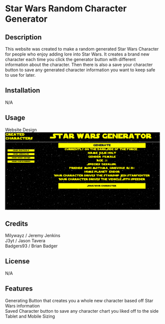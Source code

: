 # Star Wars Random Character Generator  

## Description

This website was created to make a random generated Star Wars Character for people who enjoy adding lore into Star Wars. It creates a brand new character each time you click the generator button with different information about the character. Then there is also a save your character button to save any generated character information you want to keep safe to use for later.


## Installation

N/A

## Usage

Website Design
![alt text](./assets/images/Webpage-Image.png)


## Credits

Milywayz / Jeremy Jenkins <br>
J3yt / Jason Tavera <br>
Badgers93 / Brian Badger

## License

N/A

## Features

Generating Button that creates you a whole new character based off Star Wars information <br>
Saved Character button to save any character chart you liked off to the side <br>
Tablet and Mobile Sizing

